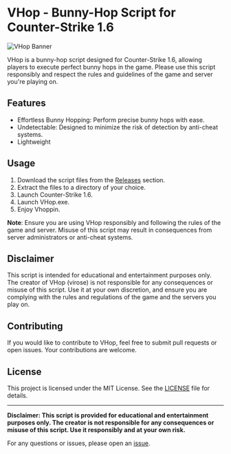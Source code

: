 # VHop - Bunny-Hop Script for Counter-Strike 1.6

![VHop Banner](vhop-banner.png)

VHop is a bunny-hop script designed for Counter-Strike 1.6, allowing players to execute perfect bunny hops in the game. Please use this script responsibly and respect the rules and guidelines of the game and server you're playing on.

## Features

- Effortless Bunny Hopping: Perform precise bunny hops with ease.
- Undetectable: Designed to minimize the risk of detection by anti-cheat systems.
- Lightweight

## Usage

1. Download the script files from the [Releases](https://github.com/mountainofwhiteness/vhop/releases) section.
2. Extract the files to a directory of your choice.
3. Launch Counter-Strike 1.6.
4. Launch VHop.exe.
5. Enjoy Vhoppin.

**Note**: Ensure you are using VHop responsibly and following the rules of the game and server. Misuse of this script may result in consequences from server administrators or anti-cheat systems.

## Disclaimer

This script is intended for educational and entertainment purposes only. The creator of VHop (virose) is not responsible for any consequences or misuse of this script. Use it at your own discretion, and ensure you are complying with the rules and regulations of the game and the servers you play on.

## Contributing

If you would like to contribute to VHop, feel free to submit pull requests or open issues. Your contributions are welcome.

## License

This project is licensed under the MIT License. See the [LICENSE](LICENSE) file for details.

---

**Disclaimer: This script is provided for educational and entertainment purposes only. The creator is not responsible for any consequences or misuse of this script. Use it responsibly and at your own risk.**

For any questions or issues, please open an [issue](https://github.com/your-username/vhop/issues).
